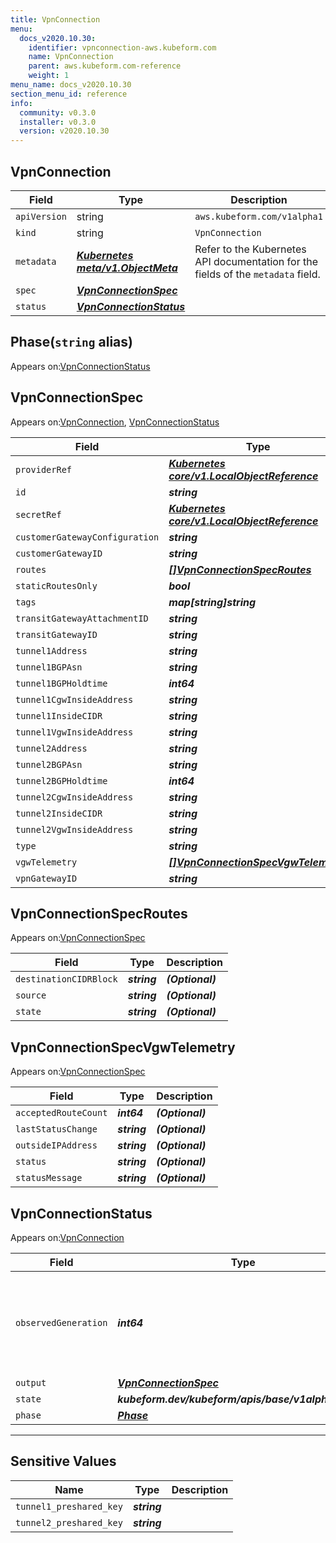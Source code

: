 ```yaml
---
title: VpnConnection
menu:
  docs_v2020.10.30:
    identifier: vpnconnection-aws.kubeform.com
    name: VpnConnection
    parent: aws.kubeform.com-reference
    weight: 1
menu_name: docs_v2020.10.30
section_menu_id: reference
info:
  community: v0.3.0
  installer: v0.3.0
  version: v2020.10.30
---
```


## VpnConnection
| Field | Type | Description |
| ------ | ----- | ----------- |
| `apiVersion` | string | `aws.kubeform.com/v1alpha1` |
|    `kind` | string | `VpnConnection` |
| `metadata` | ***[Kubernetes meta/v1.ObjectMeta](https://v1-18.docs.kubernetes.io/docs/reference/generated/kubernetes-api/v1.18/#objectmeta-v1-meta)***|Refer to the Kubernetes API documentation for the fields of the `metadata` field.|
| `spec` | ***[VpnConnectionSpec](#vpnconnectionspec)***||
| `status` | ***[VpnConnectionStatus](#vpnconnectionstatus)***||
## Phase(`string` alias)

Appears on:[VpnConnectionStatus](#vpnconnectionstatus)

## VpnConnectionSpec

Appears on:[VpnConnection](#vpnconnection), [VpnConnectionStatus](#vpnconnectionstatus)

| Field | Type | Description |
| ------ | ----- | ----------- |
| `providerRef` | ***[Kubernetes core/v1.LocalObjectReference](https://v1-18.docs.kubernetes.io/docs/reference/generated/kubernetes-api/v1.18/#localobjectreference-v1-core)***||
| `id` | ***string***||
| `secretRef` | ***[Kubernetes core/v1.LocalObjectReference](https://v1-18.docs.kubernetes.io/docs/reference/generated/kubernetes-api/v1.18/#localobjectreference-v1-core)***||
| `customerGatewayConfiguration` | ***string***| ***(Optional)*** |
| `customerGatewayID` | ***string***||
| `routes` | ***[[]VpnConnectionSpecRoutes](#vpnconnectionspecroutes)***| ***(Optional)*** |
| `staticRoutesOnly` | ***bool***| ***(Optional)*** |
| `tags` | ***map[string]string***| ***(Optional)*** |
| `transitGatewayAttachmentID` | ***string***| ***(Optional)*** |
| `transitGatewayID` | ***string***| ***(Optional)*** |
| `tunnel1Address` | ***string***| ***(Optional)*** |
| `tunnel1BGPAsn` | ***string***| ***(Optional)*** |
| `tunnel1BGPHoldtime` | ***int64***| ***(Optional)*** |
| `tunnel1CgwInsideAddress` | ***string***| ***(Optional)*** |
| `tunnel1InsideCIDR` | ***string***| ***(Optional)*** |
| `tunnel1VgwInsideAddress` | ***string***| ***(Optional)*** |
| `tunnel2Address` | ***string***| ***(Optional)*** |
| `tunnel2BGPAsn` | ***string***| ***(Optional)*** |
| `tunnel2BGPHoldtime` | ***int64***| ***(Optional)*** |
| `tunnel2CgwInsideAddress` | ***string***| ***(Optional)*** |
| `tunnel2InsideCIDR` | ***string***| ***(Optional)*** |
| `tunnel2VgwInsideAddress` | ***string***| ***(Optional)*** |
| `type` | ***string***||
| `vgwTelemetry` | ***[[]VpnConnectionSpecVgwTelemetry](#vpnconnectionspecvgwtelemetry)***| ***(Optional)*** |
| `vpnGatewayID` | ***string***| ***(Optional)*** |
## VpnConnectionSpecRoutes

Appears on:[VpnConnectionSpec](#vpnconnectionspec)

| Field | Type | Description |
| ------ | ----- | ----------- |
| `destinationCIDRBlock` | ***string***| ***(Optional)*** |
| `source` | ***string***| ***(Optional)*** |
| `state` | ***string***| ***(Optional)*** |
## VpnConnectionSpecVgwTelemetry

Appears on:[VpnConnectionSpec](#vpnconnectionspec)

| Field | Type | Description |
| ------ | ----- | ----------- |
| `acceptedRouteCount` | ***int64***| ***(Optional)*** |
| `lastStatusChange` | ***string***| ***(Optional)*** |
| `outsideIPAddress` | ***string***| ***(Optional)*** |
| `status` | ***string***| ***(Optional)*** |
| `statusMessage` | ***string***| ***(Optional)*** |
## VpnConnectionStatus

Appears on:[VpnConnection](#vpnconnection)

| Field | Type | Description |
| ------ | ----- | ----------- |
| `observedGeneration` | ***int64***| ***(Optional)*** Resource generation, which is updated on mutation by the API Server.|
| `output` | ***[VpnConnectionSpec](#vpnconnectionspec)***| ***(Optional)*** |
| `state` | ***kubeform.dev/kubeform/apis/base/v1alpha1.State***| ***(Optional)*** |
| `phase` | ***[Phase](#phase)***| ***(Optional)*** |
---
## Sensitive Values
| Name | Type | Description |
|------|------|-------------|
| `tunnel1_preshared_key` | ***string*** ||
| `tunnel2_preshared_key` | ***string*** ||
